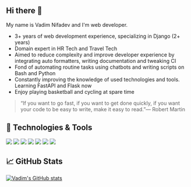 ## Hi there 👋

My name is Vadim Nifadev and I'm web developer.

* 3+ years of web development experience, specializing in Django (2+ years)
* Domain expert in HR Tech and Travel Tech
* Aimed to reduce complexity and improve developer experience by integrating auto formatters, writing documentation and tweaking CI
* Fond of automating routine tasks using chatbots and writing scripts on Bash and Python
* Constantly improving the knowledge of used technologies and tools. Learning FastAPI and Flask now
* Enjoy playing basketball and cycling at spare time

> “If you want to go fast, if you want to get done quickly, if you want your code to be easy to write, make it easy to read.”— Robert Martin

## 🔧 Technologies & Tools

![](https://img.shields.io/badge/OS-Linux-informational?style=flat&logo=linux&logoColor=88c0d0&color=81a1c1)
![](https://img.shields.io/badge/Editor-VS_Code-informational?style=flat&logo=visual-studio-code&logoColor=88c0d0&color=81a1c1)
![](https://img.shields.io/badge/Code-Python-informational?style=flat&logo=python&logoColor=88c0d0&color=81a1c1)
![](https://img.shields.io/badge/Code-Django-informational?style=flat&logo=django&logoColor=88c0d0&color=81a1c1)
![](https://img.shields.io/badge/Shell-Bash-informational?style=flat&logo=gnu-bash&logoColor=88c0d0&color=81a1c1)
![](https://img.shields.io/badge/Tools-PostgreSQL-informational?style=flat&logo=postgresql&logoColor=88c0d0&color=81a1c1)
![](https://img.shields.io/badge/Tools-Docker-informational?style=flat&logo=docker&logoColor=88c0d0&color=81a1c1)


## &#x1f4c8; GitHub Stats

[![Vadim's GitHub stats](https://github-readme-stats.vercel.app/api?username=nifadyev)](https://github.com/anuraghazra/github-readme-stats)

<!-- <a href="https://github.com/nifadyev/nifadyev">
  <img align="center" src="https://github-readme-stats.vercel.app/api/top-langs/?username=nifadyev&hide=html&theme=nord&layout=compact" />
</a> -->

<!-- <a href="https://github.com/KnlnKS/leetcode-stats">
  <img alt="LeetCode Stat Card" src="https://apu5rh8gxk.execute-api.us-east-1.amazonaws.com/default/leetcode-stats?username=nifadev" width="400"/>
</a> -->

<!-- How to set up Github profile README: https://dev.to/martinheinz/build-a-stunning-readme-for-your-github-profile-5dkn -->
